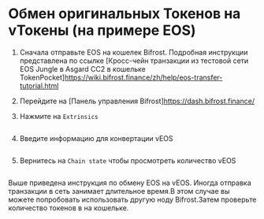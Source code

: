 # Обмен оригинальных Токенов на vТокены (на примере EOS)

1. Сначала отправьте EOS на кошелек Bifrost. Подробная инструкции представлена по ссылке [Кросс-чейн транзакции из тестовой сети EOS Jungle в Asgard CC2 в кошельке TokenPocket]<https://wiki.bifrost.finance/zh/help/eos-transfer-tutorial.html>

2. Перейдите на [Панель управления Bifrost]<https://dash.bifrost.finance/>

3. Нажмите на `Extrinsics`

<img :src="$withBase('/zh/convert-veos/convert-veos-01.png')" alt="" />

4. Введите информацию для конвертации vEOS

<img :src="$withBase('/zh/convert-veos/convert-veos-02.png')" alt="" />

5. Вернитесь на `Chain state` чтобы просмотреть количество vEOS

<img :src="$withBase('/zh/convert-veos/convert-veos-03.png')" alt="" />

Выше приведена инструкция по обмену EOS на vEOS. Иногда отправка транзакции в сеть занимает длительное время.В этом случае вы можете попробовать использовать другую ноду Bifrost.Затем проверьте количество токенов в на кошельке.